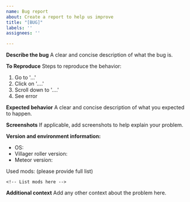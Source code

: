 ```yaml
---
name: Bug report
about: Create a report to help us improve
title: "[BUG]"
labels: ''
assignees: ''

---
```


**Describe the bug**
A clear and concise description of what the bug is.

**To Reproduce**
Steps to reproduce the behavior:
1. Go to '...'
2. Click on '....'
3. Scroll down to '....'
4. See error

**Expected behavior**
A clear and concise description of what you expected to happen.

**Screenshots**
If applicable, add screenshots to help explain your problem.

**Version and environment information:**
 - OS:
 - Villager roller version:
 - Meteor version:

Used mods: (please provide full list)
```
<!-- List mods here -->
```

**Additional context**
Add any other context about the problem here.
